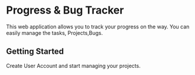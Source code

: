 # Progress & Bug Tracker 

This web application allows you to track your progress on the way. You can easily manage the tasks, Projects,Bugs. 

## Getting Started

Create User Account and start managing your projects.
